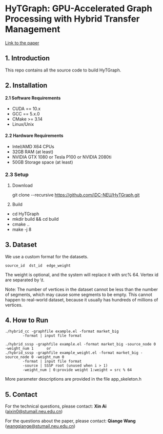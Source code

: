 # HyTGraph: GPU-Accelerated Graph Processing with Hybrid Transfer Management #

[Link to the paper](https://arxiv.org/abs/2208.14935)
## 1. Introduction ##
This repo contains all the source code to build HyTGraph.

## 2. Installation ##

#### 2.1 Software Requirements ####
* CUDA == 10.x
* GCC == 5.x.0
* CMake >= 3.14
* Linux/Unix

#### 2.2 Hardware Requirements ####

* Intel/AMD X64 CPUs
* 32GB RAM (at least)
* NVIDIA GTX 1080 or Tesla P100 or NVIDIA 2080ti
* 50GB Storage space (at least)

### 2.3 Setup ###
1. Download

    git clone --recursive https://github.com/iDC-NEU/HyTGraph.git
    
2. Build

  - cd HyTGraph
  - mkdir build && cd build
  - cmake .. 
  - make -j 8

## 3. Dataset ##
We use a custom format for the datasets.

```
source_id  dst_id  edge_weight
```

The weight is optional, and the system will replace it with src% 64. Vertex id are separated by \t.

Note: The number of vertices in the dataset cannot be less than the number of segments, which may cause some segments to be empty. This cannot happen to real-world dataset, because it usually has hundreds of millions of vertices.

## 4. How to Run ##

```
./hybrid_cc -graphfile example.el -format market_big
        -format | input file format
        
./hybrid_sssp -graphfile example.el -format market_big -source_node 0 -weight_num 1      or
./hybrid_sssp -graphfile example_weight.el -format market_big -source_node 0 -weight_num 0
        -format | input file format 
        -source | SSSP root (unused when i > 1)
        -weight_num | 0:provide weight 1:weight = src % 64
```

More parameter descriptions are provided in the file app_skeleton.h
## 5. Contact ##

For the technical questions, please contact: **Xin Ai** (aixin0@stumail.neu.edu.cn)

For the questions about the paper, please contact: **Qiange Wang** (wangqiange@stumail.neu.edu.cn)
